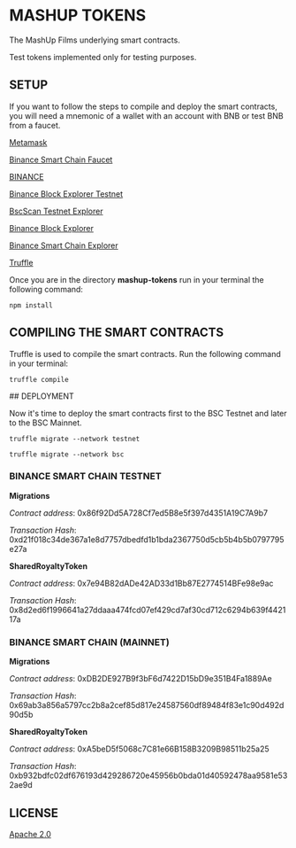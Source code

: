 # MASHUP TOKENS

The MashUp Films underlying smart contracts.

Test tokens implemented only for testing purposes.

## SETUP

If you want to follow the steps to compile and deploy the smart contracts, you will need a mnemonic of a wallet with an account with BNB or test BNB from a faucet.

[Metamask](https://metamask.io)

[Binance Smart Chain Faucet](https://testnet.binance.org/faucet-smart)

[BINANCE](https://binance.com/en)

[Binance Block Explorer Testnet](https://explorer.binance.org/smart-testnet)

[BscScan Testnet Explorer](https://testnet.bscscan.com)

[Binance Block Explorer](https://explorer.binance.org/smart)

[Binance Smart Chain Explorer](https://bscscan.com/)

[Truffle](https://www.trufflesuite.com)

Once you are in the directory **mashup-tokens** run in your terminal the following command:

`npm install`

## COMPILING THE SMART CONTRACTS

Truffle is used to compile the smart contracts.
Run the following command in your terminal:

`truffle compile`

## DEPLOYMENT

Now it's time to deploy the smart contracts first to the BSC Testnet and later to the BSC Mainnet. 

`truffle migrate --network testnet`

`truffle migrate --network bsc`

### BINANCE SMART CHAIN TESTNET

**Migrations**

_Contract address_: 0x86f92Dd5A728Cf7ed5B8e5f397d4351A19C7A9b7

_Transaction Hash_: 0xd21f018c34de367a1e8d7757dbedfd1b1bda2367750d5cb5b4b5b0797795e27a

**SharedRoyaltyToken**

_Contract address_: 0x7e94B82dADe42AD33d1Bb87E2774514BFe98e9ac

_Transaction Hash_: 0x8d2ed6f1996641a27ddaaa474fcd07ef429cd7af30cd712c6294b639f442117a

### BINANCE SMART CHAIN (MAINNET)

**Migrations**

_Contract address_: 0xDB2DE927B9f3bF6d7422D15bD9e351B4Fa1889Ae

_Transaction Hash_: 0x69ab3a856a5797cc2b8a2cef85d817e24587560df89484f83e1c90d492d90d5b

**SharedRoyaltyToken**

_Contract address_: 0xA5beD5f5068c7C81e66B158B3209B98511b25a25

_Transaction Hash_: 0xb932bdfc02df676193d429286720e45956b0bda01d40592478aa9581e532ae9d

## LICENSE
[Apache 2.0](LICENSE)

